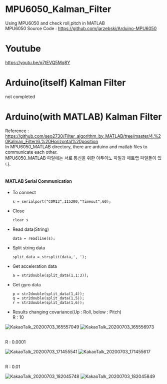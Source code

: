 # MPU6050_Kalman_Filter
Using MPU6050 and check roll,pitch in MATLAB<br>
MPU6050 Source Code : https://github.com/jarzebski/Arduino-MPU6050<br>

# Youtube
https://youtu.be/q7tEVQ5Mq8Y

# Arduino(itself) Kalman Filter
not completed

# Arduino(with MATLAB) Kalman Filter
Reference : https://github.com/seo2730/Filter_algorithm_by_MATLAB/tree/master/4.%20Kalman_Filter/6.%20Horizontal%20position<br>
In MPU6050_MATLAB directory, there are arduino and matlab files to communicate each other.<br>
MPU6050_MATLAB 파일에는 서로 통신을 위한 아두이노 파일과 매트랩 파일들이 있다.<br>
<br>
#### MATLAB Serial Communication
- To connect 

      s = serialport("COM13",115200,"Timeout",60);

- Close
          
      clear s
     
- Read data(String)

      data = readline(s);
      
- Split string data

      split_data = strsplit(data,', ');
      
- Get acceleration data

      a = str2double(split_data(1,1:3));
      
- Get gyro data
 
      p = str2double(split_data(1,4));
      q = str2double(split_data(1,5));
      r = str2double(split_data(1,6));
      
- Results changing covariance(Up : Roll, below : Pitch)<br>
R : 10<br>

![KakaoTalk_20200703_165557049](https://user-images.githubusercontent.com/42115807/86472187-bc88dd00-bd79-11ea-80e8-7e417bbd978d.png)
![KakaoTalk_20200703_165556973](https://user-images.githubusercontent.com/42115807/86472193-beeb3700-bd79-11ea-8e11-eee97364e925.png)<br>
<br>

R : 0.0001<br>

![KakaoTalk_20200703_171455541](https://user-images.githubusercontent.com/42115807/86472426-1d181a00-bd7a-11ea-877a-2ff7b3e7eee8.png)
![KakaoTalk_20200703_171455617](https://user-images.githubusercontent.com/42115807/86472431-1ee1dd80-bd7a-11ea-97ff-c397147313c6.png)<br>
<br>

R : 0.01<br>

![KakaoTalk_20200703_182045748](https://user-images.githubusercontent.com/42115807/86472507-39b45200-bd7a-11ea-87cf-8679349e8158.png)
![KakaoTalk_20200703_182045849](https://user-images.githubusercontent.com/42115807/86472514-3c16ac00-bd7a-11ea-9ec9-2d7fbf5060f5.png)<br>
